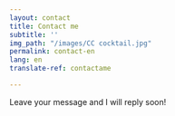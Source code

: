 ```yaml
---
layout: contact
title: Contact me
subtitle: ''
img_path: "/images/CC cocktail.jpg"
permalink: contact-en
lang: en
translate-ref: contactame

---
```

Leave your message and I will reply soon!